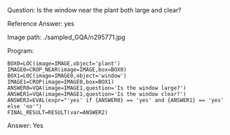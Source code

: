 Question: Is the window near the plant both large and clear?

Reference Answer: yes

Image path: ./sampled_GQA/n295771.jpg

Program:

```
BOX0=LOC(image=IMAGE,object='plant')
IMAGE0=CROP_NEAR(image=IMAGE,box=BOX0)
BOX1=LOC(image=IMAGE0,object='window')
IMAGE1=CROP(image=IMAGE0,box=BOX1)
ANSWER0=VQA(image=IMAGE1,question='Is the window large?')
ANSWER1=VQA(image=IMAGE1,question='Is the window clear?')
ANSWER2=EVAL(expr="'yes' if {ANSWER0} == 'yes' and {ANSWER1} == 'yes' else 'no'")
FINAL_RESULT=RESULT(var=ANSWER2)
```
Answer: Yes

